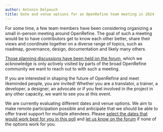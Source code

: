 ```yaml
---
author: Antonin Delpeuch
title: Date and venue options for an OpenRefine team meeting in 2024
---
```


For some time, a few team members have been considering organizing a small in-person meeting around OpenRefine.
The goal of such a meeting would be to have contributors get to know each other better, share their views and coordinate
together on a diverse range of topics, such as roadmap, governance, design, documentation and likely many others.

[Those planning discussions have been held on the forum](https://forum.openrefine.org/t/organizing-an-openrefine-barcamp/179/23),
which we acknowledge is only actively visited by parts of the broad OpenRefine community we want to reach out to with such a meeting.

If you are interested in shaping the future of OpenRefine and meet likeminded people, you are invited! Whether you are a
translator, a trainer, a developer, a designer, an advocate or if you feel involved in the project in
any other capacity, we want to see you at this event.

We are currently evaluating different dates and venue options. We aim to make remote participation possible and anticipate that
we should be able to offer travel support for multiple attendees. Please [select the dates that would work best for you in this poll](https://framadate.org/iHVSSxY9VhtxUhrV)
and [let us know on the forum](https://forum.openrefine.org/t/organizing-an-openrefine-barcamp/179/23) if none of the options work for you.
